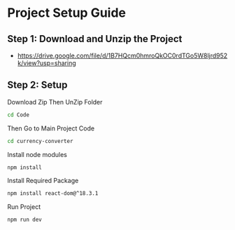 # Project Setup Guide

## Step 1: Download and Unzip the Project

   - https://drive.google.com/file/d/1B7HQcm0hmroQkOC0rdTGo5W8ljrd952k/view?usp=sharing

## Step 2: Setup 

 Download Zip Then UnZip Folder  
   ```bash
   cd Code
```

Then Go to Main Project Code 
   ```bash
   cd currency-converter
```

 Install node modules 
   ```bash
   npm install
```

Install Required Package  
   ```bash
   npm install react-dom@^18.3.1
```
 Run Project 

 ``` bash
npm run dev

```

